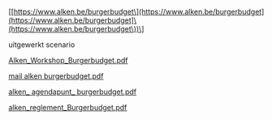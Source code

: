 \[[https://www.alken.be/burgerbudget\](https://www.alken.be/burgerbudget](https://www.alken.be/burgerbudget]\(https://www.alken.be/burgerbudget\))\]

uitgewerkt scenario

[Alken_Workshop_Burgerbudget.pdf](best/Alken_Workshop_Burgerbudget.pdf)


[mail alken burgerbudget.pdf](best/mail%20alken%20burgerbudget.pdf)


[alken\_ agendapunt\_ burgerbudget.pdf](best/alken_%20agendapunt_%20burgerbudget.pdf)


[alken_reglement_Burgerbudget.pdf](best/alken_reglement_Burgerbudget.pdf)

